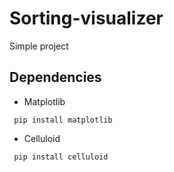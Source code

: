 # Sorting-visualizer
Simple project
## Dependencies
* Matplotlib
<pre><code> pip install matplotlib </code></pre>
* Celluloid
<pre><code> pip install celluloid </code></pre>
